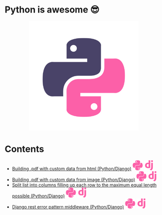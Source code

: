 # Python is awesome :sunglasses:

<p align="center">
  <img src="./assets/python.svg" width="350" style="background-color:white">
</p>

# Contents
- [Building .pdf with custom data from html (Python/Django)](./building_pdf_from_html_python.md) ![Python](./../../assets/icons/python.svg) ![Django](./../../assets/icons/django.svg)
- [Building .pdf with custom data from image (Python/Django)](./building_pdf_from_image_python.md) ![Python](./../../assets/icons/python.svg) ![Django](./../../assets/icons/django.svg)
- [Split list into columns filling up each row to the maximum equal length possible (Python/Django)](./split_list_into_columns.md) ![Python](./../../assets/icons/python.svg) ![Django](./../../assets/icons/django.svg)
- [Django rest error pattern middleware (Python/Django)](djnago_rest_framework_error_handler.md) ![Python](./../../assets/icons/python.svg) ![Django](./../../assets/icons/django.svg)
